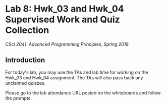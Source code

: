 # Lab 8: Hwk_03 and Hwk_04 Supervised Work and Quiz Collection

*CSci 2041: Advanced Programming Principles, Spring 2018*

## Introduction

For today's lab, you may use the TAs and lab time for working on the Hwk_03 and Hwk_04 assignment. The TAs will also pass back any unclaimed quizzes.

Please go to the lab attendance URL posted on the whiteboards and follow the prompts.
